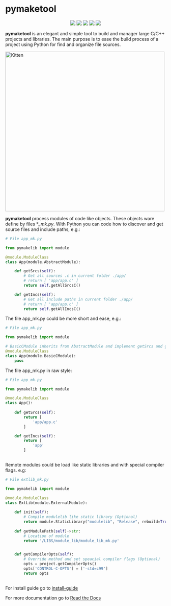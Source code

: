 # pymaketool
<p align=center>
<img src="https://img.shields.io/pypi/l/pymaketool.svg">
<img src="https://img.shields.io/pypi/wheel/pymaketool.svg">
<img src="https://img.shields.io/badge/python-%3E=_3.6-green.svg">
<img src="https://img.shields.io/github/v/tag/ericsonj/pymaketool">
<img src="https://github.com/ericsonj/pymaketool/workflows/Test/badge.svg?branch=master">
</p>

**pymaketool** is an elegant and simple tool to build and manager large C/C++ projects and libraries.
The main purpose is to ease the build process of a project using Python for find and organize file sources.

<img src="images/makefile_pyfile.jpg" alt="Kitten" title="makefile vs pymaketool" width="500" />

 **pymaketool** process modules of code like objects. These objects ware define by files **_mk.py*. With Python you can code how to discover and get source files and include paths, e.g.:

```python
# File app_mk.py

from pymakelib import module

@module.ModuleClass
class App(module.AbstractModule):

    def getSrcs(self):
        # Get all sources .c in current folder ./app/
        # return [ 'app/app.c' ]
        return self.getAllSrcsC() 

    def getIncs(self):
        # Get all include paths in current folder ./app/
        # return [ 'app/app.c' ]
        return self.getAllIncsC()

```

The file app_mk.py could be more short and ease, e.g.:

```python
# File app_mk.py

from pymakelib import module

# BasicCModule inherits from AbstractModule and implement getSrcs and getIncs.
@module.ModuleClass
class App(module.BasicCModule):
    pass
```

The file app_mk.py in raw style:

```python
# File app_mk.py

from pymakelib import module

@module.ModuleClass
class App():
    
    def getSrcs(self):
        return [
            'app/app.c'
        ]

    def getIncs(self):
        return [
            'app'
        ]
    
```

Remote modules could be load like static libraries  and with special compiler flags. e.g:

```python
# File extlib_mk.py

from pymakelib import module

@module.ModuleClass
class ExtLib(module.ExternalModule):
    
    def init(self):
        # Compile modulelib like static library (Optional)
        return module.StaticLibrary("modulelib", "Release", rebuild=True)
     
    def getModulePath(self)->str:
        # Location of module
        return '/LIBS/module_lib/module_lib_mk.py'


    def getCompilerOpts(self):
        # Override method and set speacial compiler flags (Optional)
        opts = project.getCompilerOpts()
        opts['CONTROL-C-OPTS'] = ['-std=c99']
        return opts
    
```

For install guide go to [install-guide](docs/install/install-guide.md)

For more documentation go to [Read the Docs](https://pymaketool.readthedocs.io/en/latest/) 